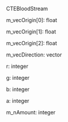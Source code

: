 CTEBloodStream

m_vecOrigin[0]: float

m_vecOrigin[1]: float

m_vecOrigin[2]: float

m_vecDirection: vector

r: integer

g: integer

b: integer

a: integer

m_nAmount: integer
